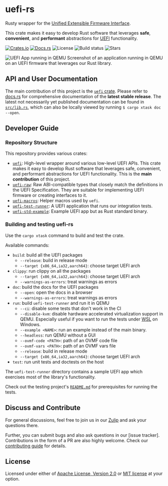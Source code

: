 # uefi-rs

Rusty wrapper for the [Unified Extensible Firmware Interface][UEFI].

This crate makes it easy to develop Rust software that leverages **safe**,
**convenient**, and **performant** abstractions for [UEFI] functionality.

[![Crates.io](https://img.shields.io/crates/v/uefi)](https://crates.io/crates/uefi)
[![Docs.rs](https://docs.rs/uefi/badge.svg)](https://docs.rs/uefi)
![License](https://img.shields.io/github/license/rust-osdev/uefi-rs)
![Build status](https://github.com/rust-osdev/uefi-rs/workflows/Rust/badge.svg)
![Stars](https://img.shields.io/github/stars/rust-osdev/uefi-rs)

![UEFI App running in QEMU](https://imgur.com/SFPSVuO.png)
Screenshot of an application running in QEMU on an UEFI firmware that leverages
our Rust library.

## API and User Documentation
<!-- This section is duplicated with uefi/README.md -->

The main contribution of this project is the [`uefi` crate](./uefi/README.md).
Please refer to [docs.rs](https://docs.rs/uefi) for comprehensive documentation
of the **latest stable release**. The latest not necessarily yet published
documentation can be found in [`src/lib.rs`](./uefi/src/lib.rs), which can also
be locally viewed by running `$ cargo xtask doc --open`.

## Developer Guide

### Repository Structure

This repository provides various crates:

- [`uefi`](/uefi/README.md): High-level wrapper around various low-level UEFI
  APIs. This crate makes it easy to develop Rust software that leverages safe,
  convenient, and performant abstractions for UEFI functionality.
  This is the **main contribution** of this project.
- [`uefi-raw`](/uefi-raw/README.md): Raw ABI-compatible types that closely
  match the definitions in the UEFI Specification. They are suitable for
  implementing UEFI firmware or creating interfaces to it.
- [`uefi-macros`](/uefi-macros/README.md): Helper macros used by `uefi`.
- [`uefi-test-runner`](/uefi-test-runner/README.md): A UEFI application that
  runs our integration tests.
- [`uefi-std-example`](/uefi-std-example/README.md): Example UEFI app but as
  Rust standard binary.

### Building and testing uefi-rs

Use the `cargo xtask` command to build and test the crate.

Available commands:

- `build`: build all the UEFI packages
  - `--release`: build in release mode
  - `--target {x86_64,ia32,aarch64}`: choose target UEFI arch
- `clippy`: run clippy on all the packages
  - `--target {x86_64,ia32,aarch64}`: choose target UEFI arch
  - `--warnings-as-errors`: treat warnings as errors
- `doc`: build the docs for the UEFI packages
  - `--open`: open the docs in a browser
  - `--warnings-as-errors`: treat warnings as errors
- `run`: build `uefi-test-runner` and run it in QEMU
  - `--ci`: disable some tests that don't work in the CI
  - `--disable-kvm`: disable hardware accelerated virtualization support in
    QEMU.
    Especially useful if you want to run the tests under
    [WSL](https://docs.microsoft.com/en-us/windows/wsl) on Windows.
  - `--example <NAME>`: run an example instead of the main binary.
  - `--headless`: run QEMU without a GUI
  - `--ovmf-code <PATH>`: path of an OVMF code file
  - `--ovmf-vars <PATH>`: path of an OVMF vars file
  - `--release`: build in release mode
  - `--target {x86_64,ia32,aarch64}`: choose target UEFI arch
- `test`: run unit tests and doctests on the host

The `uefi-test-runner` directory contains a sample UEFI app which exercises
most of the library's functionality.

Check out the testing project's [`README.md`](uefi-test-runner/README.md) for
prerequisites for running the tests.

## Discuss and Contribute

For general discussions, feel free to join us in our [Zulip] and ask
your questions there.

Further, you can submit bugs and also ask questions in our [issue tracker].
Contributions in the form of a PR are also highly welcome. Check our
[contributing guide](./CONTRIBUTING.md) for details.

## License

Licensed under either of [Apache License, Version 2.0][apache] or
[MIT license][mit] at your option.

[apache]: LICENSE-APACHE
[mit]: LICENSE-MIT
[UEFI]: https://en.wikipedia.org/wiki/Unified_Extensible_Firmware_Interface
[Zulip]: https://rust-osdev.zulipchat.com
